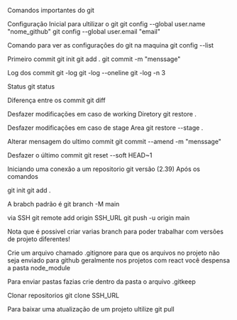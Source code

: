 Comandos importantes do git

Configuração Inicial para ultilizar o git
git config --global user.name "nome_github"
git config --global user.email "email"

Comando para ver as configurações do git na maquina
git config --list

Primeiro commit
git init
git add .
git commit -m "menssage"

Log dos commit
git -log
git -log --oneline
git -log -n 3

Status
git status

Diferença entre os commit
git diff

Desfazer modificações em caso de working Diretory
git restore .

Desfazer modificações em caso de stage Area
git restore --stage .

Alterar mensagem do ultimo commit
git commit --amend -m "menssage"

Desfazer o último commit
git reset --soft HEAD~1

Iniciando uma conexão a um repositorio git versão (2.39)
Após os comandos

git init
git add .

A brabch padrão é
git branch -M main

via SSH
git remote add origin SSH_URL
git push -u origin main

Nota que é possivel criar varias branch para poder trabalhar com versões de projeto diferentes!

Crie um arquivo chamado .gitignore para que os arquivos no projeto não seja enviado para github
geralmente nos projetos com react você despensa a pasta node_module

Para enviar pastas fazias crie dentro da pasta o arquivo .gitkeep

Clonar repositorios
git clone SSH_URL

Para baixar uma atualização de um projeto ultilize
git pull
